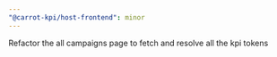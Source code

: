 ```yaml
---
"@carrot-kpi/host-frontend": minor
---
```


Refactor the all campaigns page to fetch and resolve all the kpi tokens
